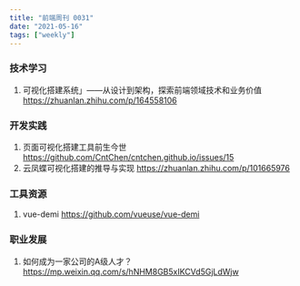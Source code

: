 ```yaml
---
title: "前端周刊 0031"
date: "2021-05-16"
tags: ["weekly"]
---
```


### 技术学习
1. 可视化搭建系统」——从设计到架构，探索前端领域技术和业务价值 https://zhuanlan.zhihu.com/p/164558106

### 开发实践
1. 页面可视化搭建工具前生今世 https://github.com/CntChen/cntchen.github.io/issues/15
2. 云凤蝶可视化搭建的推导与实现 https://zhuanlan.zhihu.com/p/101665976

### 工具资源
1. vue-demi https://github.com/vueuse/vue-demi

### 职业发展
1. 如何成为一家公司的A级人才？ https://mp.weixin.qq.com/s/hNHM8GB5xIKCVd5GjLdWjw
